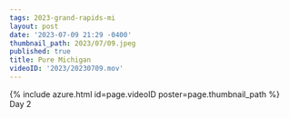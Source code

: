 ```yaml
---
tags: 2023-grand-rapids-mi
layout: post
date: '2023-07-09 21:29 -0400'
thumbnail_path: 2023/07/09.jpeg
published: true
title: Pure Michigan
videoID: '2023/20230709.mov'
---
```


{% include azure.html id=page.videoID poster=page.thumbnail_path %}
Day 2